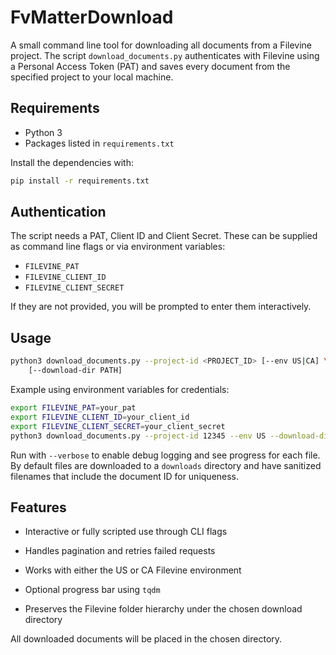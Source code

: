 # FvMatterDownload

A small command line tool for downloading all documents from a Filevine project.
The script `download_documents.py` authenticates with Filevine using a Personal
Access Token (PAT) and saves every document from the specified project to your
local machine.

## Requirements

- Python 3
- Packages listed in `requirements.txt`

Install the dependencies with:

```bash
pip install -r requirements.txt
```

## Authentication

The script needs a PAT, Client ID and Client Secret. These can be supplied as
command line flags or via environment variables:

- `FILEVINE_PAT`
- `FILEVINE_CLIENT_ID`
- `FILEVINE_CLIENT_SECRET`

If they are not provided, you will be prompted to enter them interactively.

## Usage

```bash
python3 download_documents.py --project-id <PROJECT_ID> [--env US|CA] \
    [--download-dir PATH]
```

Example using environment variables for credentials:

```bash
export FILEVINE_PAT=your_pat
export FILEVINE_CLIENT_ID=your_client_id
export FILEVINE_CLIENT_SECRET=your_client_secret
python3 download_documents.py --project-id 12345 --env US --download-dir ./docs
```

Run with `--verbose` to enable debug logging and see progress for each file. By
default files are downloaded to a `downloads` directory and have sanitized
filenames that include the document ID for uniqueness.

## Features

- Interactive or fully scripted use through CLI flags
- Handles pagination and retries failed requests
- Works with either the US or CA Filevine environment
- Optional progress bar using `tqdm`

- Preserves the Filevine folder hierarchy under the chosen download directory

All downloaded documents will be placed in the chosen directory.
